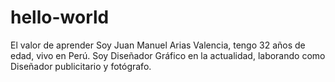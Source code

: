 # hello-world
El valor de aprender
Soy Juan Manuel Arias Valencia, tengo 32 años de edad, vivo en Perú. Soy Diseñador Gráfico en la actualidad, laborando como Diseñador publicitario y fotógrafo.
